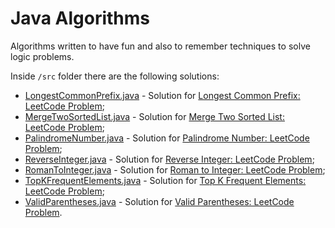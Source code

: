 # Java Algorithms

Algorithms written to have fun and also to remember techniques to solve logic problems.

Inside `/src` folder there are the following solutions:

* [LongestCommonPrefix.java](https://github.com/danismgomes/JavaAlgorithms/blob/master/src/LongestCommonPrefix_14.java) - Solution for [Longest Common Prefix: LeetCode Problem](https://leetcode.com/problems/longest-common-prefix/);
* [MergeTwoSortedList.java](https://github.com/danismgomes/JavaAlgorithms/blob/master/src/MergeTwoSortedList_21.java) - Solution for [Merge Two Sorted List: LeetCode Problem](https://leetcode.com/problems/merge-two-sorted-lists/);
* [PalindromeNumber.java](https://github.com/danismgomes/JavaAlgorithms/blob/master/src/PalindromeNumber_9.java) - Solution for [Palindrome Number: LeetCode Problem](https://leetcode.com/problems/palindrome-number/);
* [ReverseInteger.java](https://github.com/danismgomes/JavaAlgorithms/blob/master/src/ReverseInteger_2.java) - Solution for [Reverse Integer: LeetCode Problem](https://leetcode.com/problems/reverse-integer/);
* [RomanToInteger.java](https://github.com/danismgomes/JavaAlgorithms/blob/master/src/RomanToInteger_13.java) - Solution for [Roman to Integer: LeetCode Problem](https://leetcode.com/problems/roman-to-integer/);
* [TopKFrequentElements.java](https://github.com/danismgomes/JavaAlgorithms/blob/master/src/TopKFrequentElements_347.java) - Solution for [Top K Frequent Elements: LeetCode Problem](https://leetcode.com/problems/top-k-frequent-elements/);
* [ValidParentheses.java](https://github.com/danismgomes/JavaAlgorithms/blob/master/src/ValidParentheses_20.java) - Solution for [Valid Parentheses: LeetCode Problem](https://leetcode.com/problems/valid-parentheses/).
